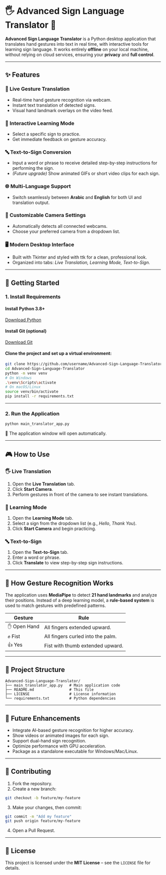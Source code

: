 # 🖐️ Advanced Sign Language Translator 🚀

**Advanced Sign Language Translator** is a Python desktop application that translates hand gestures into text in real time, with interactive tools for learning sign language.
It works entirely **offline** on your local machine, without relying on cloud services, ensuring your **privacy** and **full control**.

---

## ✨ Features

### 📱 Live Gesture Translation

* Real-time hand gesture recognition via webcam.
* Instant text translation of detected signs.
* Visual hand landmark overlays on the video feed.

### 🎯 Interactive Learning Mode

* Select a specific sign to practice.
* Get immediate feedback on gesture accuracy.

### 🔤 Text-to-Sign Conversion

* Input a word or phrase to receive detailed step-by-step instructions for performing the sign.
* *(Future upgrade)* Show animated GIFs or short video clips for each sign.

### 🌐 Multi-Language Support

* Switch seamlessly between **Arabic** and **English** for both UI and translation output.

### 🎥 Customizable Camera Settings

* Automatically detects all connected webcams.
* Choose your preferred camera from a dropdown list.

### 🖥️ Modern Desktop Interface

* Built with Tkinter and styled with ttk for a clean, professional look.
* Organized into tabs: *Live Translation, Learning Mode, Text-to-Sign*.

---

## 🚀 Getting Started

### 1. Install Requirements

#### Install Python 3.8+

[Download Python](https://www.python.org/downloads/)

#### Install Git (optional)

[Download Git](https://git-scm.com/downloads)

#### Clone the project and set up a virtual environment:

```bash
git clone https://github.com/username/Advanced-Sign-Language-Translator.git
cd Advanced-Sign-Language-Translator
python -m venv venv
# On Windows
.\venv\Scripts\activate
# On macOS/Linux
source venv/bin/activate
pip install -r requirements.txt
```

---

### 2. Run the Application

```bash
python main_translator_app.py
```

📌 The application window will open automatically.

---

## 🎮 How to Use

### 🖐️ Live Translation

1. Open the **Live Translation** tab.
2. Click **Start Camera**.
3. Perform gestures in front of the camera to see instant translations.

### 🎯 Learning Mode

1. Open the **Learning Mode** tab.
2. Select a sign from the dropdown list (e.g., *Hello*, *Thank You*).
3. Click **Start Camera** and begin practicing.

### 🔤 Text-to-Sign

1. Open the **Text-to-Sign** tab.
2. Enter a word or phrase.
3. Click **Translate** to view step-by-step sign instructions.

---

## 🧠 How Gesture Recognition Works

The application uses **MediaPipe** to detect **21 hand landmarks** and analyze their positions.
Instead of a deep learning model, a **rule-based system** is used to match gestures with predefined patterns.

| Gesture     | Rule                              |
| ----------- | --------------------------------- |
| ✋ Open Hand | All fingers extended upward.      |
| ✊ Fist      | All fingers curled into the palm. |
| 👍 Yes      | Fist with thumb extended upward.  |

---

## 📂 Project Structure

```
Advanced-Sign-Language-Translator/
├── main_translator_app.py   # Main application code
├── README.md                # This file
├── LICENSE                  # License information
└── requirements.txt         # Python dependencies
```

---

## 🔮 Future Enhancements

* Integrate AI-based gesture recognition for higher accuracy.
* Show videos or animated images for each sign.
* Support dual-hand sign recognition.
* Optimize performance with GPU acceleration.
* Package as a standalone executable for Windows/Mac/Linux.

---

## 🤝 Contributing

1. Fork the repository.
2. Create a new branch:

```bash
git checkout -b feature/my-feature
```

3. Make your changes, then commit:

```bash
git commit -m "Add my feature"
git push origin feature/my-feature
```

4. Open a Pull Request.

---

## 📜 License

This project is licensed under the **MIT License** – see the `LICENSE` file for details.
